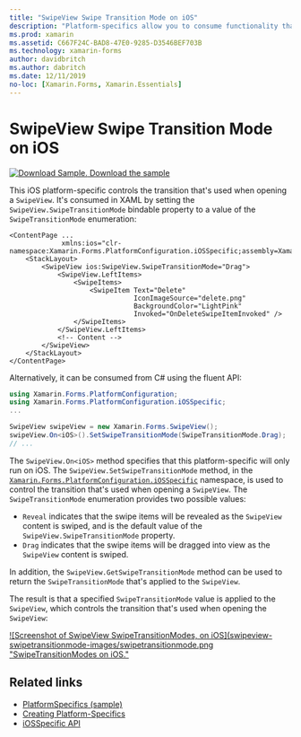 ```yaml
---
title: "SwipeView Swipe Transition Mode on iOS"
description: "Platform-specifics allow you to consume functionality that's only available on a specific platform, without implementing custom renderers or effects. This article explains how to consume the iOS platform-specific that controls the transition that's used when opening a SwipeView."
ms.prod: xamarin
ms.assetid: C667F24C-BAD8-47E0-9285-D3546BEF703B
ms.technology: xamarin-forms
author: davidbritch
ms.author: dabritch
ms.date: 12/11/2019
no-loc: [Xamarin.Forms, Xamarin.Essentials]
---
```


# SwipeView Swipe Transition Mode on iOS

[![Download Sample.](~/media/shared/download.png) Download the sample](/samples/xamarin/xamarin-forms-samples/userinterface-platformspecifics)

This iOS platform-specific controls the transition that's used when opening a `SwipeView`. It's consumed in XAML by setting the `SwipeView.SwipeTransitionMode` bindable property to a value of the `SwipeTransitionMode` enumeration:

```xaml
<ContentPage ...
             xmlns:ios="clr-namespace:Xamarin.Forms.PlatformConfiguration.iOSSpecific;assembly=Xamarin.Forms.Core">
    <StackLayout>
        <SwipeView ios:SwipeView.SwipeTransitionMode="Drag">
            <SwipeView.LeftItems>
                <SwipeItems>
                    <SwipeItem Text="Delete"
                               IconImageSource="delete.png"
                               BackgroundColor="LightPink"
                               Invoked="OnDeleteSwipeItemInvoked" />
                </SwipeItems>
            </SwipeView.LeftItems>
            <!-- Content -->
        </SwipeView>
    </StackLayout>
</ContentPage>
```

Alternatively, it can be consumed from C# using the fluent API:

```csharp
using Xamarin.Forms.PlatformConfiguration;
using Xamarin.Forms.PlatformConfiguration.iOSSpecific;
...

SwipeView swipeView = new Xamarin.Forms.SwipeView();
swipeView.On<iOS>().SetSwipeTransitionMode(SwipeTransitionMode.Drag);
// ...
```

The `SwipeView.On<iOS>` method specifies that this platform-specific will only run on iOS. The `SwipeView.SetSwipeTransitionMode` method, in the [`Xamarin.Forms.PlatformConfiguration.iOSSpecific`](xref:Xamarin.Forms.PlatformConfiguration.iOSSpecific) namespace, is used to control the transition that's used when opening a `SwipeView`. The `SwipeTransitionMode` enumeration provides two possible values:

- `Reveal` indicates that the swipe items will be revealed as the `SwipeView` content is swiped, and is the default value of the `SwipeView.SwipeTransitionMode` property.
- `Drag` indicates that the swipe items will be dragged into view as the `SwipeView` content is swiped.

In addition, the `SwipeView.GetSwipeTransitionMode` method can be used to return the `SwipeTransitionMode` that's applied to the `SwipeView`.

The result is that a specified `SwipeTransitionMode` value is applied to the `SwipeView`, which controls the transition that's used when opening the `SwipeView`:

[![Screenshot of SwipeView SwipeTransitionModes, on iOS](swipeview-swipetransitionmode-images/swipetransitionmode.png "SwipeTransitionModes on iOS."](swipeview-swipetransitionmode-images/swipetransitionmode-large.png#lightbox "SwipeTransitionModes on iOS")

## Related links

- [PlatformSpecifics (sample)](/samples/xamarin/xamarin-forms-samples/userinterface-platformspecifics)
- [Creating Platform-Specifics](~/xamarin-forms/platform/platform-specifics/index.md#creating-platform-specifics)
- [iOSSpecific API](xref:Xamarin.Forms.PlatformConfiguration.iOSSpecific)